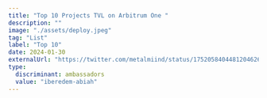 ```yaml
---
title: "Top 10 Projects TVL on Arbitrum One "
description: ""
image: "./assets/deploy.jpeg"
tag: "List"
label: "Top 10"
date: 2024-01-30
externalUrl: "https://twitter.com/metalmiind/status/1752058404481204626?t=IJP6NkGWHiHC3XLfHMGWaA&s=19"
type:
  discriminant: ambassadors
  value: "iberedem-abiah"
---
```

